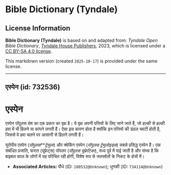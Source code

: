 # Bible Dictionary (Tyndale)

## License Information

**Bible Dictionary (Tyndale)** is based on and adapted from: _Tyndale Open Bible Dictionary_, [Tyndale House Publishers](https://tyndaleopenresources.com/), 2023, which is licensed under a [CC BY-SA 4.0 license](https://creativecommons.org/licenses/by-sa/4.0/legalcode.en).

This markdown version (created `2025-10-17`) is provided under the same license.



--------------------------------

## एस्पेन (id: 732536)

एस्पेन
======

एस्पेन पॉपुलस वंश का एक प्रकार का वृक्ष है। ये वृक्ष अपनी पत्तियों के लिए जाने जाते हैं, जो हल्की से हल्की हवा में भी हिलने या कांपने लगती हैं। ऐसा इस कारण होता है क्योंकि इन पत्तियों की डंठल चपटी होती है, जिससे वे हवा चलने पर आसानी से हिलने लगती हैं।

यूरोपीय एस्पेन (*पॉपुलस**ट्रेमुला*) और क्वेकिंग एस्पेन (*पॉपुलस* *ट्रेमुलोइड्स*) सबसे प्रसिद्ध एस्पेन हैं। एक संबंधित प्रजाति, फरात (यूफ्रेट्स) पॉपलर (*पॉपुलस* *यूफ्रेटिका*), मध्य पूर्व में पाई जाती है और संभव है कि बाइबल काल के लोगों में यह परिचित रही होगी, विशेष रूप से जलस्रोतों के निकट के क्षेत्रों में।

* **Associated Articles:** पौधे (ID: `180532@Unknown`); धुनकी   (ID: `734114@Unknown`)

